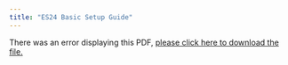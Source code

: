 ```yaml
---
title: "ES24 Basic Setup Guide"
---
```


<object data="https://www.truenas.com/docs/files/ES24BSGv1_9.pdf" type="application/pdf" width="95%" height="1000">
  There was an error displaying this PDF, <a href="https://www.truenas.com/docs/files/ES24BSGv1_9.pdf">please click here to download the file.</a>
</object>
